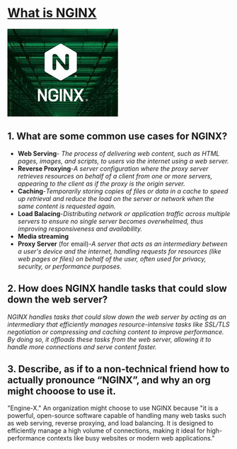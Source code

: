# **[What is NGINX](https://www.nginx.com/resources/glossary/nginx/)**

![Alt text](image-3.png)

## 1.   What are some common use cases for NGINX?

- **Web Serving**- *The process of delivering web content, such as HTML pages, images, and scripts, to users via the internet using a web server.*
- **Reverse Proxying**-*A server configuration where the proxy server retrieves resources on behalf of a client from one or more servers, appearing to the client as if the proxy is the origin server.*
- **Caching**-*Temporarily storing copies of files or data in a cache to speed up retrieval and reduce the load on the server or network when the same content is requested again.*
- **Load Balacing**-*Distributing network or application traffic across multiple servers to ensure no single server becomes overwhelmed, thus improving responsiveness and availability.*
- **Media streaming**
- **Proxy Server** (for email)-*A server that acts as an intermediary between a user's device and the internet, handling requests for resources (like web pages or files) on behalf of the user, often used for privacy, security, or performance purposes.*
## 2. How does NGINX handle tasks that could slow down the web server?
*NGINX handles tasks that could slow down the web server by acting as an intermediary that efficiently manages resource-intensive tasks like SSL/TLS negotiation or compressing and caching content to improve performance. By doing so, it offloads these tasks from the web server, allowing it to handle more connections and serve content faster.*
## 3. Describe, as if to a non-technical friend how to actually pronounce “NGINX”, and why an org might chooose to use it.
"Engine-X." An organization might choose to use NGINX because "it is a powerful, open-source software capable of handling many web tasks such as web serving, reverse proxying, and load balancing. It is designed to efficiently manage a high volume of connections, making it ideal for high-performance contexts like busy websites or modern web applications."